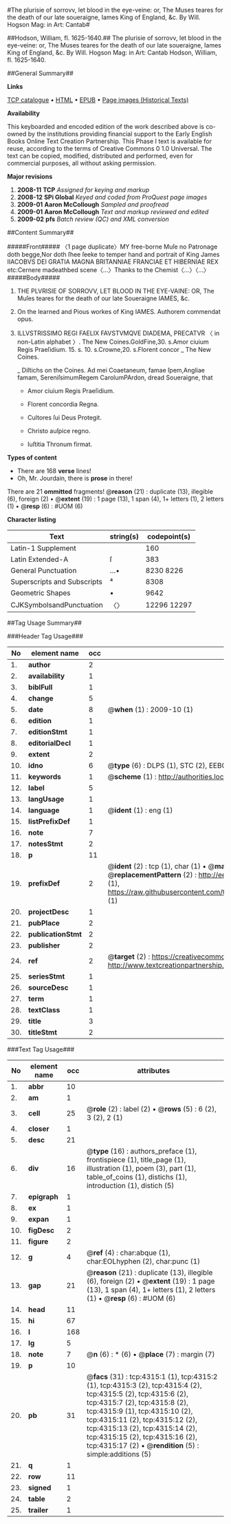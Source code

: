 #The plurisie of sorrovv, let blood in the eye-veine: or, The Muses teares for the death of our late soueraigne, Iames King of England, &c. By Will. Hogson Mag: in Art: Cantab#

##Hodson, William, fl. 1625-1640.##
The plurisie of sorrovv, let blood in the eye-veine: or, The Muses teares for the death of our late soueraigne, Iames King of England, &c. By Will. Hogson Mag: in Art: Cantab
Hodson, William, fl. 1625-1640.

##General Summary##

**Links**

[TCP catalogue](http://www.ota.ox.ac.uk/tcp/)  • 
[HTML](http://tei.it.ox.ac.uk/tcp/Texts-HTML/free/A68/A68193.html)  • 
[EPUB](http://tei.it.ox.ac.uk/tcp/Texts-EPUB/free/A68/A68193.epub) • 
[Page images (Historical Texts)](https://data.historicaltexts.jisc.ac.uk/view?pubId=eebo-99839856e&pageId=eebo-99839856e-4315-1)

**Availability**

This keyboarded and encoded edition of the
	       work described above is co-owned by the institutions
	       providing financial support to the Early English Books
	       Online Text Creation Partnership. This Phase I text is
	       available for reuse, according to the terms of Creative
	       Commons 0 1.0 Universal. The text can be copied,
	       modified, distributed and performed, even for
	       commercial purposes, all without asking permission.

**Major revisions**

1. __2008-11__ __TCP__ *Assigned for keying and markup*
1. __2008-12__ __SPi Global__ *Keyed and coded from ProQuest page images*
1. __2009-01__ __Aaron McCollough__ *Sampled and proofread*
1. __2009-01__ __Aaron McCollough__ *Text and markup reviewed and edited*
1. __2009-02__ __pfs__ *Batch review (QC) and XML conversion*

##Content Summary##

#####Front#####
〈1 page duplicate〉MY free-borne Muſe no Patronage doth begge,Nor doth ſhee ſeeke to temper hand and portrait of King James IIACOBVS DEI GRATIA MAGNA BRITANNIAE FRANCIAE ET HIBERNIAE REX etc:Cernere madeathbed scene〈…〉Thanks to the Chemist〈…〉〈…〉
#####Body#####

1. THE PLVRISIE OF SORROVV, LET BLOOD IN THE EYE-VAINE: OR, The Muſes teares for the death of our late Soueraigne IAMES, &c.

1. On the learned and Pious workes of King IAMES. Authorem commendat opus.

1. ILLVSTRISSIMO REGI FAELIX FAVSTVMQVE DIADEMA, PRECATVR 〈 in non-Latin alphabet 〉.
The New Coines.GoldFine,30. s.Amor ciuium Regis Praeſidium. 15. s. 10. s.Crowne,20. s.Florent concor
    _ The New Coines.

    _ Diſtichs on the Coines.
Ad mei Coaetaneum, famae ſpem,Angliae famam, SereniſsimumRegem CarolumPArdon, dread Soueraigne, that
      * Amor ciuium Regis Praeſidium.

      * Florent concordia Regna.

      * Cultores ſui Deus Protegit.

      * Christo auſpice regno.

      * Iuſtitia Thronum firmat.

**Types of content**

  * There are 168 **verse** lines!
  * Oh, Mr. Jourdain, there is **prose** in there!

There are 21 **ommitted** fragments! 
 @__reason__ (21) : duplicate (13), illegible (6), foreign (2)  •  @__extent__ (19) : 1 page (13), 1 span (4), 1+ letters (1), 2 letters (1)  •  @__resp__ (6) : #UOM (6)

**Character listing**


|Text|string(s)|codepoint(s)|
|---|---|---|
|Latin-1 Supplement| |160|
|Latin Extended-A|ſ|383|
|General Punctuation|…•|8230 8226|
|Superscripts             and Subscripts|⁴|8308|
|Geometric Shapes|▪|9642|
|CJKSymbolsandPunctuation|〈〉|12296 12297|

##Tag Usage Summary##

###Header Tag Usage###

|No|element name|occ|attributes|
|---|---|---|---|
|1.|__author__|2||
|2.|__availability__|1||
|3.|__biblFull__|1||
|4.|__change__|5||
|5.|__date__|8| @__when__ (1) : 2009-10 (1)|
|6.|__edition__|1||
|7.|__editionStmt__|1||
|8.|__editorialDecl__|1||
|9.|__extent__|2||
|10.|__idno__|6| @__type__ (6) : DLPS (1), STC (2), EEBO-CITATION (1), PROQUEST (1), VID (1)|
|11.|__keywords__|1| @__scheme__ (1) : http://authorities.loc.gov/ (1)|
|12.|__label__|5||
|13.|__langUsage__|1||
|14.|__language__|1| @__ident__ (1) : eng (1)|
|15.|__listPrefixDef__|1||
|16.|__note__|7||
|17.|__notesStmt__|2||
|18.|__p__|11||
|19.|__prefixDef__|2| @__ident__ (2) : tcp (1), char (1)  •  @__matchPattern__ (2) : ([0-9\-]+):([0-9IVX]+) (1), (.+) (1)  •  @__replacementPattern__ (2) : http://eebo.chadwyck.com/downloadtiff?vid=$1&page=$2 (1), https://raw.githubusercontent.com/textcreationpartnership/Texts/master/tcpchars.xml#$1 (1)|
|20.|__projectDesc__|1||
|21.|__pubPlace__|2||
|22.|__publicationStmt__|2||
|23.|__publisher__|2||
|24.|__ref__|2| @__target__ (2) : https://creativecommons.org/publicdomain/zero/1.0/ (1), http://www.textcreationpartnership.org/docs/. (1)|
|25.|__seriesStmt__|1||
|26.|__sourceDesc__|1||
|27.|__term__|1||
|28.|__textClass__|1||
|29.|__title__|3||
|30.|__titleStmt__|2||


###Text Tag Usage###

|No|element name|occ|attributes|
|---|---|---|---|
|1.|__abbr__|10||
|2.|__am__|1||
|3.|__cell__|25| @__role__ (2) : label (2)  •  @__rows__ (5) : 6 (2), 3 (2), 2 (1)|
|4.|__closer__|1||
|5.|__desc__|21||
|6.|__div__|16| @__type__ (16) : authors_preface (1), frontispiece (1), title_page (1), illustration (1), poem (3), part (1), table_of_coins (1), distichs (1), introduction (1), distich (5)|
|7.|__epigraph__|1||
|8.|__ex__|1||
|9.|__expan__|1||
|10.|__figDesc__|2||
|11.|__figure__|2||
|12.|__g__|4| @__ref__ (4) : char:abque (1), char:EOLhyphen (2), char:punc (1)|
|13.|__gap__|21| @__reason__ (21) : duplicate (13), illegible (6), foreign (2)  •  @__extent__ (19) : 1 page (13), 1 span (4), 1+ letters (1), 2 letters (1)  •  @__resp__ (6) : #UOM (6)|
|14.|__head__|11||
|15.|__hi__|67||
|16.|__l__|168||
|17.|__lg__|5||
|18.|__note__|7| @__n__ (6) : * (6)  •  @__place__ (7) : margin (7)|
|19.|__p__|10||
|20.|__pb__|31| @__facs__ (31) : tcp:4315:1 (1), tcp:4315:2 (1), tcp:4315:3 (2), tcp:4315:4 (2), tcp:4315:5 (2), tcp:4315:6 (2), tcp:4315:7 (2), tcp:4315:8 (2), tcp:4315:9 (1), tcp:4315:10 (2), tcp:4315:11 (2), tcp:4315:12 (2), tcp:4315:13 (2), tcp:4315:14 (2), tcp:4315:15 (2), tcp:4315:16 (2), tcp:4315:17 (2)  •  @__rendition__ (5) : simple:additions (5)|
|21.|__q__|1||
|22.|__row__|11||
|23.|__signed__|1||
|24.|__table__|2||
|25.|__trailer__|1||
